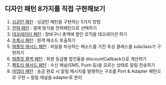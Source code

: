 ## 디자인 패턴 8가지를 직접 구현해보기

1. [싱글턴 패턴](https://github.com/duyankim/design-pattern/tree/main/src/main/java/com/github/singleton) : 싱글턴 패턴을 구현하는 5가지 방법 
2. [전략 패턴](https://github.com/duyankim/design-pattern/tree/main/src/main/java/com/github/strategy) : 결제 방식을 전략패턴으로 선택하기
3. [데코레이터 패턴](https://github.com/duyankim/design-pattern/tree/main/src/main/java/com/github/decorator) : 장바구니 총액에 할인 로직을 데코레이션 하기
4. [프록시 패턴](https://github.com/duyankim/design-pattern/tree/main/src/main/java/com/github/proxy) : 원격 메소드 호출하기
5. [템플릿 메서드 패턴](https://github.com/duyankim/design-pattern/tree/main/src/main/java/com/github/templateMethod) : 파일을 파싱하는 메소드를 가진 추상 클래스를 subclass가 구현하기
6. [템플릿 콜백 패턴](https://github.com/duyankim/design-pattern/tree/main/src/main/java/com/github/templateCallback) : 회원 등급별 할인율을 discountCallback으로 계산하기
7. [팩토리 메서드 패턴](https://github.com/duyankim/design-pattern/blob/main/src/main/java/com/github/factoryMethod/README.md) : 수신 채널(SMS, Push 등)을 모르는 상태로 알림 전송하기
8. [어댑터 패턴](https://github.com/duyankim/design-pattern/blob/main/src/main/java/com/github/adapter/README.md) : 송금 완료 시 알림 메시지를 발행하는 구조를 Port & Adapter 패턴으로 구현 + 알림 채널을 adapter로 분리
